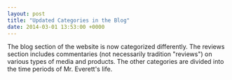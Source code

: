 ```yaml
---
layout: post
title: "Updated Categories in the Blog"
date: 2014-03-01 13:53:00 +0000
---
```

The blog section of the website is now categorized differently. The reviews section includes commentaries (not necessarily tradition "reviews") on various types of media and products. The other categories are divided into the time periods of Mr. Everett's life.
